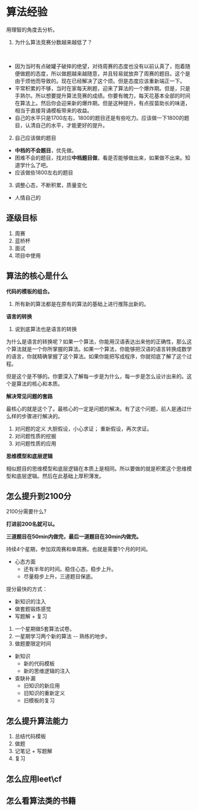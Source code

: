 # 算法经验



用理智的角度去分析。



1. 为什么算法竞赛分数越来越低了？

​	

- 因为当时有点破罐子破摔的绝望，对待周赛的态度也没有以前认真了，抱着随便做题的态度，所以做题越来越随意，并且轻易就放弃了周赛的题目。这个是由于烦他而导致的。现在已经解决了这个烦。但是态度应该重新端正一下。
- 平常积累的不够，当时在家每天刷题，迎来了算法的一个爆炸期。但是，只是手熟尔。所以想要提升算法竞赛的成绩。你要有魄力，每天花基本全部的时间在算法上。然后你会迎来新的爆炸期。但是这种提升，有点拔苗助长的味道，相当于直接背诵模板带来的收益。
- 自己的水平只是1700左右，1800的题目还是有些吃力。应该做一下1800的题目，认清自己的水平，才能更好的提升。



2. 自己应该做的题目

- **中档的不会题目**，优先做。
- 困难不会的题目，找对应**中档题目做**，看是否能够做出来，如果做不出来。知道学什么了吧。
- 应该做些1800左右的题目



3. 调整心态，不断积累，质量变化

- 人情自己的









## 逐级目标

1. 周赛
2. 蓝桥杯
3. 面试
4. 项目中使用





## 算法的核心是什么



**代码的模板的组合。**



1. 所有新的算法都是在原有的算法的基础上进行推陈出新的。



**语言的转换**

1. 说到底算法也是语言的转换



为什么是语言的转换呢？如果一个算法，你能用汉语表达出来他的正确性，那么这个算法就是一个你所掌握的算法。如果一个算法，你能够把汉语的语言转换成数学的语言，你就精确掌握了这个算法。如果你能把写成程序，你就彻底了解了这个过程。

但是这个是不够的。你要深入了解每一步是为什么，每一步是怎么设计出来的。这个是算法的核心和本质。



**解决常见问题的套路**

最核心的就是这个了。最核心的一定是问题的解决。有了这个问题，前人是通过什么样的步骤进行解决的。

1. 对问题的定义           大胆假设，小心求证； 重新假设，再次求证。
2. 对问题性质的挖掘
3. 对问题性质的应用



**思维模型和底层逻辑**



相似题目的思维模型和底层逻辑在本质上是相同。所以要做的就是积累这个思维模型和底层逻辑。然后在此基础上厚积薄发。















## 怎么提升到2100分



2100分需要什么?

**打进前200名就可以。**

**三道题目在50min内做完，最后一道题目在30min内做完。**

持续4个星期，参加双周赛和单周赛。也就是需要1个月的时间。





- 心态方面
  - 还有半年的时间。稳住心态，稳步上升。
  - 尽量稳步上升，三道题目保底。





提分最快的方式：

- 新知识的注入
- 做套题锻炼感觉
- 写题解 + 复习





1. 一个星期做5套算法试卷。
2. 一星期学习两个新的算法 -- 熟练的地步。
2. 做题要限定时间







- 新知识
  - 新的代码模板
  - 新的思维逻辑的注入
- 查缺补漏
  - 旧知识的新应用
  - 旧知识的重新定义
  - 旧模板的复习











## 怎么提升算法能力



1. 总结代码模板
2. 做题
3. 记笔记 + 写题解
4. 复习





## 怎么应用leet\cf





## 怎么看算法类的书籍

